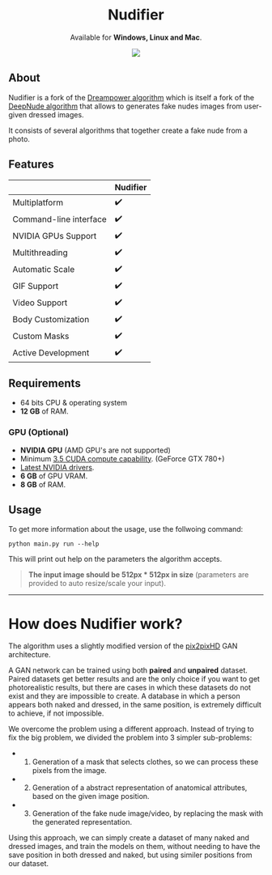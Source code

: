 <h1 align="center">Nudifier</h1>
<p align="center">
  Available for <strong>Windows, Linux and Mac</strong>.
</p>
<p align="center">
  <img src="https://badgen.net/github/license/giladleef/Nudifier" />
  </a>
</p>

## About

Nudifier is a fork of the [Dreampower algorithm](https://github.com/opendreamnet/dreampower) which is itself a fork of the [DeepNude algorithm](https://github.com/stacklikemind/deepnude_official) that allows to generates fake nudes images from user-given dressed images.

It consists of several algorithms that together create a fake nude from a photo.

## Features

|                        | Nudifier |
| ---------------------- | ---------- |
| Multiplatform          | ✔️          | 
| Command-line interface | ✔️          | 
| NVIDIA GPUs Support    | ✔️          | 
| Multithreading         | ✔️          | 
| Automatic Scale        | ✔️          | 
| GIF Support            | ✔️          | 
| Video Support          | ✔️          | 
| Body Customization     | ✔️          | 
| Custom Masks           | ✔️          | 
| Active Development     | ✔️          | 

## Requirements

- 64 bits CPU & operating system
- **12 GB** of RAM.

### GPU (Optional)

- **NVIDIA GPU** (AMD GPU's are not supported)
- Minimum [3.5 CUDA compute capability](https://developer.nvidia.com/cuda-gpus). (GeForce GTX 780+)
- [Latest NVIDIA drivers](https://www.nvidia.com/Download/index.aspx).
- **6 GB** of GPU VRAM.
- **8 GB** of RAM.

## Usage

To get more information about the usage, use the follwoing command:
```
python main.py run --help
```

This will print out help on the parameters the algorithm accepts.

> **The input image should be 512px * 512px in size** (parameters are provided to auto resize/scale your input).

---

# How does Nudifier work?

The algorithm uses a slightly modified version of the [pix2pixHD](https://github.com/NVIDIA/pix2pixHD) GAN architecture.

A GAN network can be trained using both **paired** and **unpaired** dataset. Paired datasets get better results and are the only choice if you want to get photorealistic results, but there are cases in which these datasets do not exist and they are impossible to create. A database in which a person appears both naked and dressed, in the same position, is extremely difficult to achieve, if not impossible.

We overcome the problem using a different approach. Instead of trying to fix the big problem, we divided the problem into 3 simpler sub-problems:

- 1. Generation of a mask that selects clothes, so we can process these pixels from the image.
- 2. Generation of a abstract representation of anatomical attributes, based on the given image position.
- 3. Generation of the fake nude image/video, by replacing the mask with the generated representation.

Using this approach, we can simply create a dataset of many naked and dressed images, and train the models on them, without needing to have the save position in both dressed and naked, but using similer positions from our dataset.

